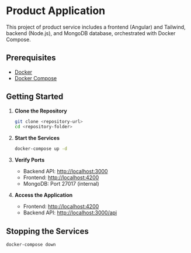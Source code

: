 # Product Application

This project of product service includes a frontend (Angular) and Tailwind, backend (Node.js), and MongoDB database, orchestrated with Docker Compose.

## Prerequisites

- [Docker](https://www.docker.com/get-started)
- [Docker Compose](https://docs.docker.com/compose/install/)

## Getting Started

1. **Clone the Repository**
    ```bash
    git clone <repository-url>
    cd <repository-folder>
    ```

2. **Start the Services**
    ```bash
    docker-compose up -d
    ```

3. **Verify Ports**
    - Backend API: [http://localhost:3000](http://localhost:3000)
    - Frontend: [http://localhost:4200](http://localhost:4200)
    - MongoDB: Port 27017 (internal)

4. **Access the Application**
    - Frontend: [http://localhost:4200](http://localhost:4200)
    - Backend API: [http://localhost:3000/api](http://localhost:3000/api)

## Stopping the Services

```bash
docker-compose down
```